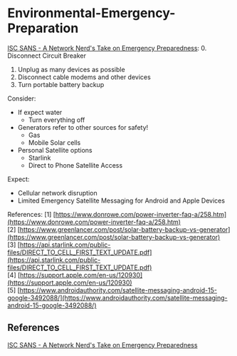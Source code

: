 # Environmental-Emergency-Preparation

[ISC SANS - A Network Nerd's Take on Emergency Preparedness](https://isc.sans.edu/forums/diary/A+Network+Nerds+Take+on+Emergency+Preparedness/31356/):
0. Disconnect Circuit Breaker
1. Unplug as many devices as possible
2. Disconnect cable modems and other devices
3. Turn portable battery backup

Consider:
- If expect water
	- Turn everything off
- Generators refer to other sources for safety!
	- Gas
	- Mobile Solar cells
- Personal Satellite options 
	- Starlink
	- Direct to Phone Satellite Access
	

Expect:
- Cellular network disruption
- Limited Emergency Satellite Messaging for Android and Apple Devices

References:
[1] [https://www.donrowe.com/power-inverter-faq-a/258.htm](https://www.donrowe.com/power-inverter-faq-a/258.htm)  
[2] [https://www.greenlancer.com/post/solar-battery-backup-vs-generator](https://www.greenlancer.com/post/solar-battery-backup-vs-generator)  
[3] [https://api.starlink.com/public-files/DIRECT_TO_CELL_FIRST_TEXT_UPDATE.pdf](https://api.starlink.com/public-files/DIRECT_TO_CELL_FIRST_TEXT_UPDATE.pdf)  
[4] [https://support.apple.com/en-us/120930](https://support.apple.com/en-us/120930)  
[5] [https://www.androidauthority.com/satellite-messaging-android-15-google-3492088/](https://www.androidauthority.com/satellite-messaging-android-15-google-3492088/)
## References

[ISC SANS - A Network Nerd's Take on Emergency Preparedness](https://isc.sans.edu/forums/diary/A+Network+Nerds+Take+on+Emergency+Preparedness/31356/)